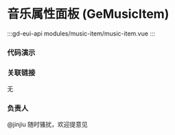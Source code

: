 # 音乐属性面板 (GeMusicItem)

:::gd-eui-api modules/music-item/music-item.vue
:::

### 代码演示

<code-box name="test-music-item"></code-box>

### 关联链接

无

### 负责人

@jinjiu 随时骚扰，欢迎提意见
